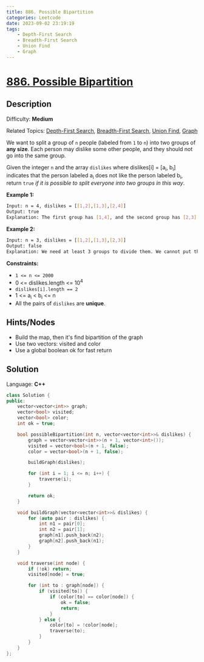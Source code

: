 ```yaml
---
title: 886. Possible Bipartition
categories: Leetcode
date: 2023-09-02 23:19:19
tags:
    - Depth-First Search
    - Breadth-First Search
    - Union Find
    - Graph
---
```


# [886\. Possible Bipartition](https://leetcode.com/problems/possible-bipartition/)

## Description

Difficulty: **Medium**

Related Topics: [Depth-First Search](https://leetcode.com/tag/https://leetcode.com/tag/depth-first-search//), [Breadth-First Search](https://leetcode.com/tag/https://leetcode.com/tag/breadth-first-search//), [Union Find](https://leetcode.com/tag/https://leetcode.com/tag/union-find//), [Graph](https://leetcode.com/tag/https://leetcode.com/tag/graph//)

We want to split a group of `n` people (labeled from `1` to `n`) into two groups of **any size**. Each person may dislike some other people, and they should not go into the same group.

Given the integer `n` and the array `dislikes` where dislikes[i] = [a<sub>i</sub>, b<sub>i</sub>] indicates that the person labeled a<sub>i</sub> does not like the person labeled b<sub>i</sub>, return `true` _if it is possible to split everyone into two groups in this way_.

**Example 1:**

```bash
Input: n = 4, dislikes = [[1,2],[1,3],[2,4]]
Output: true
Explanation: The first group has [1,4], and the second group has [2,3].
```

**Example 2:**

```bash
Input: n = 3, dislikes = [[1,2],[1,3],[2,3]]
Output: false
Explanation: We need at least 3 groups to divide them. We cannot put them in two groups.
```

**Constraints:**

* `1 <= n <= 2000`
* 0 <= dislikes.length <= 10<sup>4</sup>
* `dislikes[i].length == 2`
* 1 <= a<sub>i</sub> < b<sub>i</sub> <= n
* All the pairs of `dislikes` are **unique**.

## Hints/Nodes

* Build the map, then it's find bipartition of the graph
* Use two vectors: visited and color
* Use a global boolean ok for fast return

## Solution

Language: **C++**

```C++
class Solution {
public:
    vector<vector<int>> graph;
    vector<bool> visited;
    vector<bool> color;
    int ok = true;

    bool possibleBipartition(int n, vector<vector<int>>& dislikes) {
        graph = vector<vector<int>>(n + 1, vector<int>());
        visited = vector<bool>(n + 1, false);
        color = vector<bool>(n + 1, false);

        buildGraph(dislikes);

        for (int i = 1; i <= n; i++) {
            traverse(i);
        }

        return ok;
    }

    void buildGraph(vector<vector<int>>& dislikes) {
        for (auto pair : dislikes) {
            int n1 = pair[0];
            int n2 = pair[1];
            graph[n1].push_back(n2);
            graph[n2].push_back(n1);
        }
    }

    void traverse(int node) {
        if (!ok) return;
        visited[node] = true;

        for (int to : graph[node]) {
            if (visited[to]) {
                if (color[to] == color[node]) {
                    ok = false;
                    return;
                }
            } else {
                color[to] = !color[node];
                traverse(to);
            }
        }
    }
};
```

